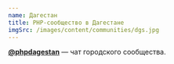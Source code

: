 ```yaml
---
name: Дагестан
title: PHP-сообщество в Дагестане
imgSrc: /images/content/communities/dgs.jpg
---
```


**[@phpdagestan](http://t.me/phpdagestan)** — чат городского сообщества.
